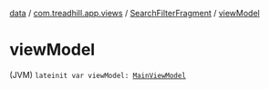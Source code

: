 [data](../../index.md) / [com.treadhill.app.views](../index.md) / [SearchFilterFragment](index.md) / [viewModel](./view-model.md)

# viewModel

(JVM) `lateinit var viewModel: `[`MainViewModel`](../../com.treadhill.app.view-model/-main-view-model/index.md)